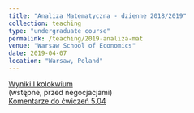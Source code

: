 ```yaml
---
title: "Analiza Matematyczna - dzienne 2018/2019"
collection: teaching
type: "undergraduate course"
permalink: /teaching/2019-analiza-mat
venue: "Warsaw School of Economics"
date: 2019-04-07
location: "Warsaw, Poland"
---
```


[Wyniki I kolokwium](https://docs.google.com/spreadsheets/d/17zIpGAT_4g4xQ5MIK7rMGB8Tq17xIiux6Ly07IrYV1Q/edit?usp=sharing)  
(wstępne, przed negocjacjami)  
[Komentarze do ćwiczeń 5.04](/am/am_20190407.html)
